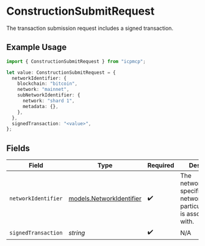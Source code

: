 # ConstructionSubmitRequest

The transaction submission request includes a signed transaction.

## Example Usage

```typescript
import { ConstructionSubmitRequest } from "icpmcp";

let value: ConstructionSubmitRequest = {
  networkIdentifier: {
    blockchain: "bitcoin",
    network: "mainnet",
    subNetworkIdentifier: {
      network: "shard 1",
      metadata: {},
    },
  },
  signedTransaction: "<value>",
};
```

## Fields

| Field                                                                                  | Type                                                                                   | Required                                                                               | Description                                                                            |
| -------------------------------------------------------------------------------------- | -------------------------------------------------------------------------------------- | -------------------------------------------------------------------------------------- | -------------------------------------------------------------------------------------- |
| `networkIdentifier`                                                                    | [models.NetworkIdentifier](../models/networkidentifier.md)                             | :heavy_check_mark:                                                                     | The network_identifier specifies which network a particular object is associated with. |
| `signedTransaction`                                                                    | *string*                                                                               | :heavy_check_mark:                                                                     | N/A                                                                                    |